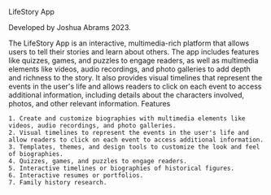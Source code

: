 LifeStory App

Developed by Joshua Abrams 2023.

The LifeStory App is an interactive, multimedia-rich platform that allows users to tell their stories and learn about others. The app includes features like quizzes, games, and puzzles to engage readers, as well as multimedia elements like videos, audio recordings, and photo galleries to add depth and richness to the story. It also provides visual timelines that represent the events in the user's life and allows readers to click on each event to access additional information, including details about the characters involved, photos, and other relevant information.
Features

    1. Create and customize biographies with multimedia elements like videos, audio recordings, and photo galleries.
    2. Visual timelines to represent the events in the user's life and allow readers to click on each event to access additional information.
    3. Templates, themes, and design tools to customize the look and feel of biographies.
    4. Quizzes, games, and puzzles to engage readers.
    5. Interactive timelines or biographies of historical figures.
    6. Interactive resumes or portfolios.
    7. Family history research.
